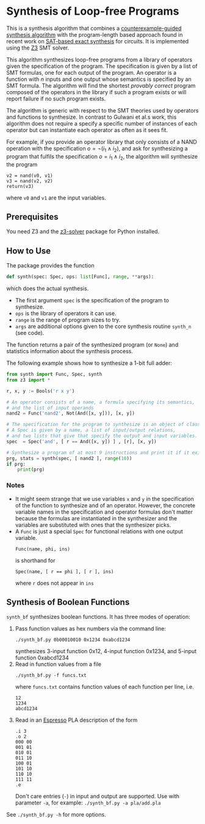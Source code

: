 # Synthesis of Loop-free Programs

This is a synthesis algorithm that combines a [counterexample-guided synthesis algorithm](https://susmitjha.github.io/papers/pldi11.pdf) with the program-length based approach found in recent work on [SAT-based exact synthesis](https://infoscience.epfl.ch/record/271569/files/WH-IEEE-SAT-Based.pdf) for circuits.
It is implemented using the [Z3](https://github.com/Z3Prover/z3) SMT solver.

This algorithm synthesizes loop-free programs from a library of operators given the specification of the program.
The specification is given by a list of SMT formulas, one for each output of the program.
An operator is a function with $n$ inputs and one output whose semantics is specified by an SMT formula.
The algorithm will find the shortest *provably correct* program composed of the operators in the library if such a program exists or will report failure if no such program exists.

The algorithm is generic with respect to the SMT theories used by operators and functions to synthesize.
In contrast to Gulwani et al.s work, this algorithm does not require a specify a specific number of instances of each operator but can instantiate each operator as often as it sees fit.

For example, if you provide an operator library that only consists of a NAND operation with the specification $o=\neg (i_1\land i_2)$, and ask for synthesizing a program that fulfils the specification $o=i_1\land i_2$, the algorithm will synthesize the program
```
v2 = nand(v0, v1)
v3 = nand(v2, v2)
return(v3)
```
where `v0` and `v1` are the input variables.

## Prerequisites

You need Z3 and the [z3-solver](https://pypi.org/project/z3-solver/) package for Python installed.

## How to Use

The package provides the function
```Python
def synth(spec: Spec, ops: list[Func], range, **args):
```
which does the actual synthesis.

- The first argument `spec` is the specification of the program to synthesize.
- `ops` is the library of operators it can use.
- `range` is the range of program sizes to try.
- `args` are additional options given to the core synthesis routine `synth_n` (see code).

The function returns a pair of the synthesized program (or `None`) and statistics information about the synthesis process.

The following example shows how to synthesize a 1-bit full adder:
```Python
from synth import Func, Spec, synth
from z3 import *

r, x, y := Bools('r x y')

# An operator consists of a name, a formula specifying its semantics,
# and the list of input operands
nand2 = Func('nand2', Not(And([x, y])), [x, y])

# The specification for the program to synthesize is an object of class Spec
# A Spec is given by a name, a list of input/output relations,
# and two lists that give that specify the output and input variables.
spec  = Spec('and', [ r == And([x, y]) ] , [r], [x, y])

# Synthesize a program of at most 9 instructions and print it if it exists
prg, stats = synth(spec, [ nand2 ], range(10))
if prg:
    print(prg)
```

### Notes

- It might seem strange that we use variables `x` and `y` in the specification
  of the function to synthesize and of an operator. However, the concrete
  variable names in the specification and operator formulas don't matter
  because the formulas are instantiated in the synthesizer and the variables
  are substituted with ones that the synthesizer picks.
- A `Func` is just a special `Spec` for functional relations with one output variable.
  ```
  Func(name, phi, ins)
  ```
  is shorthand for
  ```
  Spec(name, [ r == phi ], [ r ], ins)
  ```
  where `r` does not appear in `ins`

## Synthesis of Boolean Functions

`synth_bf` synthesizes boolean functions. It has three modes of operation:
1. Pass function values as hex numbers via the command line:
   ```
   ./synth_bf.py 0b00010010 0x1234 0xabcd1234
   ```
   synthesizes 3-input function 0x12, 4-input function 0x1234, and 5-input function 0xabcd1234
2. Read in function values from a file
   ```
   ./synth_bf.py -f funcs.txt
   ```
   where `funcs.txt` contains function values of each function per line, i.e.
   ```
   12
   1234
   abcd1234
   ```
3. Read in an [Espresso](https://ptolemy.berkeley.edu/projects/embedded/pubs/downloads/espresso/index.htm) PLA description of the form
   ```
   .i 3
   .o 2
   000 00
   001 01
   010 01
   011 10
   100 01
   101 10
   110 10
   111 11
   .e
   ```
   Don't care entries (`-`) in input and output are supported.
   Use with parameter `-a`, for example: `./synth_bf.py -a pla/add.pla`

See `./synth_bf.py -h` for more options.